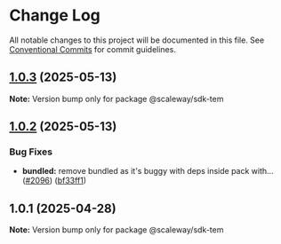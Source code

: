 # Change Log

All notable changes to this project will be documented in this file.
See [Conventional Commits](https://conventionalcommits.org) for commit guidelines.

## [1.0.3](https://github.com/scaleway/scaleway-sdk-js/compare/@scaleway/sdk-tem@1.0.2...@scaleway/sdk-tem@1.0.3) (2025-05-13)

**Note:** Version bump only for package @scaleway/sdk-tem

## [1.0.2](https://github.com/scaleway/scaleway-sdk-js/compare/@scaleway/sdk-tem@1.0.1...@scaleway/sdk-tem@1.0.2) (2025-05-13)

### Bug Fixes

- **bundled:** remove bundled as it's buggy with deps inside pack with… ([#2096](https://github.com/scaleway/scaleway-sdk-js/issues/2096)) ([bf33ff1](https://github.com/scaleway/scaleway-sdk-js/commit/bf33ff1f9cdd951add94817dac27239c86ef5437))

## 1.0.1 (2025-04-28)

**Note:** Version bump only for package @scaleway/sdk-tem
